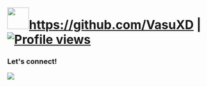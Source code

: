 # <img src="https://i.pinimg.com/originals/01/63/6c/01636c5434cd0462086620c60fdfec16.gif" width="50px">https://github.com/VasuXD | [![Profile views](https://gpvc.arturio.dev/V1SU)](https://github.com/V1SU)


### Let's connect!
<p>
    <a href="https://t.me/VasuXD" target="blank"><img src="https://img.shields.io/badge/@VasuXD-30302f?style=flat&logo=telegram" /></a>
    </p>



